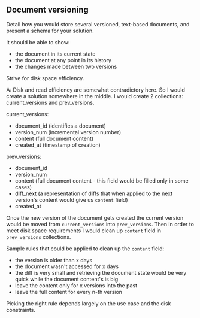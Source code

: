## Document versioning
Detail how you would store several versioned, text-based documents, and present a schema for your solution.

It should be able to show:
   - the document in its current state
   - the document at any point in its history
   - the changes made between two versions

Strive for disk space efficiency.

A: Disk and read efficiency are somewhat contradictory here. So I would create a solution somewhere in the middle. I would create 2 collections: current_versions and prev_versions.

current_versions:
- document_id (identifies a document)
- version_num (incremental version number)
- content (full document content)
- created_at (timestamp of creation)

prev_versions:
- document_id
- version_num
- content (full document content - this field would be filled only in some cases)
- diff_next (a representation of diffs that when applied to the next version's content would give us `content` field)
- created_at

Once the new version of the document gets created the current version would be moved from `current_versions` into `prev_versions`. Then in order to meet disk space requirements I would clean up `content` field in `prev_versions` collections.

Sample rules that could be applied to clean up the `content` field:
- the version is older than x days
- the document wasn't accessed for x days
- the diff is very small and retrieving the document state would be very quick while the document content's is big
- leave the content only for x versions into the past
- leave the full content for every n-th version

Picking the right rule depends largely on the use case and the disk constraints.